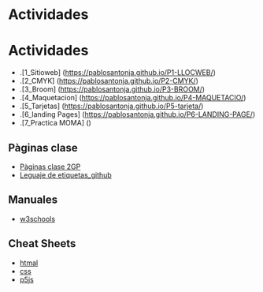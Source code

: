 # Actividades
# Actividades
* .[1_Sitioweb] (https://pablosantonja.github.io/P1-LLOCWEB/)
* .[2_CMYK] (https://pablosantonja.github.io/P2-CMYK/)
* .[3_Broom] (https://pablosantonja.github.io/P3-BROOM/)
* .[4_Maquetacion] (https://pablosantonja.github.io/P4-MAQUETACIO/)
* .[5_Tarjetas] (https://pablosantonja.github.io/P5-tarjeta/)
* .[6_landing Pages] (https://pablosantonja.github.io/P6-LANDING-PAGE/)
* .[7_Practica MOMA] ()

## Pàginas clase
* [Pàginas clase 2GP](https://arquesm.github.io/2GP/)
* [Leguaje de etiquetas_github](https://github.com/adam-p/markdown-here/wiki/Markdown-Cheatsheet)

## Manuales
* [w3schools](https://www.w3schools.com/)

## Cheat Sheets
* [htmal](https://websitesetup.org/HTML5-cheat-sheet.pdf)
* [css](https://websitesetup.org/wp-content/uploads/2016/10/wsu-css-cheat-sheet.pdf)
* [p5js](https://github.com/bmoren/p5js-cheat-sheet)
